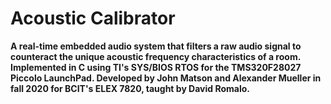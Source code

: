 # Acoustic Calibrator
**A real-time embedded audio system that filters a raw audio signal to counteract the unique acoustic frequency characteristics of a room. Implemented in C using TI's SYS/BIOS RTOS for the TMS320F28027 Piccolo LaunchPad. Developed by John Matson and Alexander Mueller in fall 2020 for BCIT's ELEX 7820, taught by David Romalo.**

